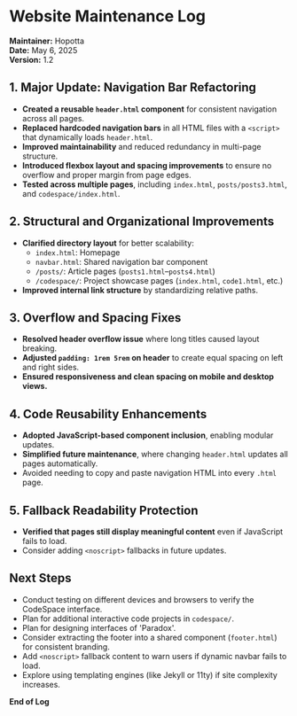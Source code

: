# Website Maintenance Log  
**Maintainer:** Hopotta  
**Date:** May 6, 2025  
**Version:** 1.2  

## 1. Major Update: Navigation Bar Refactoring  
- **Created a reusable `header.html` component** for consistent navigation across all pages.  
- **Replaced hardcoded navigation bars** in all HTML files with a `<script>` that dynamically loads `header.html`.  
- **Improved maintainability** and reduced redundancy in multi-page structure.  
- **Introduced flexbox layout and spacing improvements** to ensure no overflow and proper margin from page edges.  
- **Tested across multiple pages**, including `index.html`, `posts/posts3.html`, and `codespace/index.html`.  

## 2. Structural and Organizational Improvements  
- **Clarified directory layout** for better scalability:  
  - `index.html`: Homepage  
  - `navbar.html`: Shared navigation bar component  
  - `/posts/`: Article pages (`posts1.html`–`posts4.html`)  
  - `/codespace/`: Project showcase pages (`index.html`, `code1.html`, etc.)  
- **Improved internal link structure** by standardizing relative paths.  

## 3. Overflow and Spacing Fixes  
- **Resolved header overflow issue** where long titles caused layout breaking.  
- **Adjusted `padding: 1rem 5rem` on header** to create equal spacing on left and right sides.  
- **Ensured responsiveness and clean spacing on mobile and desktop views.**  

## 4. Code Reusability Enhancements  
- **Adopted JavaScript-based component inclusion**, enabling modular updates.  
- **Simplified future maintenance**, where changing `header.html` updates all pages automatically.  
- Avoided needing to copy and paste navigation HTML into every `.html` page.  

## 5. Fallback Readability Protection  
- **Verified that pages still display meaningful content** even if JavaScript fails to load.  
- Consider adding `<noscript>` fallbacks in future updates.

## Next Steps  
- Conduct testing on different devices and browsers to verify the CodeSpace interface.  
- Plan for additional interactive code projects in `codespace/`.  
- Plan for designing interfaces of 'Paradox'.  
- Consider extracting the footer into a shared component (`footer.html`) for consistent branding.  
- Add `<noscript>` fallback content to warn users if dynamic navbar fails to load.  
- Explore using templating engines (like Jekyll or 11ty) if site complexity increases.
  
**End of Log**
